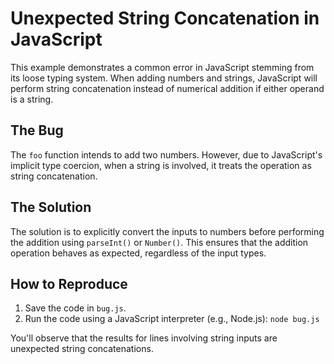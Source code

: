 # Unexpected String Concatenation in JavaScript

This example demonstrates a common error in JavaScript stemming from its loose typing system.  When adding numbers and strings, JavaScript will perform string concatenation instead of numerical addition if either operand is a string.

## The Bug

The `foo` function intends to add two numbers. However, due to JavaScript's implicit type coercion, when a string is involved, it treats the operation as string concatenation.

## The Solution

The solution is to explicitly convert the inputs to numbers before performing the addition using `parseInt()` or `Number()`.  This ensures that the addition operation behaves as expected, regardless of the input types.

## How to Reproduce

1.  Save the code in `bug.js`.
2.  Run the code using a JavaScript interpreter (e.g., Node.js): `node bug.js`

You'll observe that the results for lines involving string inputs are unexpected string concatenations.